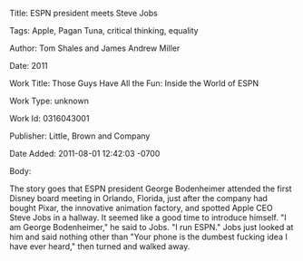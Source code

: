 Title:  ESPN president meets Steve Jobs

Tags:   Apple, Pagan Tuna, critical thinking, equality

Author: Tom Shales and James Andrew Miller

Date:   2011

Work Title: Those Guys Have All the Fun: Inside the World of ESPN

Work Type: unknown

Work Id: 0316043001

Publisher: Little, Brown and Company

Date Added: 2011-08-01 12:42:03 -0700

Body: 

The story goes that ESPN president George Bodenheimer attended the first Disney board meeting in Orlando, Florida, just after the company had bought Pixar, the innovative animation factory, and spotted Apple CEO Steve Jobs in a hallway. It seemed like a good time to introduce himself. "I am George Bodenheimer," he said to Jobs. "I run ESPN." Jobs just looked at him and said nothing other than "Your phone is the dumbest fucking idea I have ever heard," then turned and walked away.

